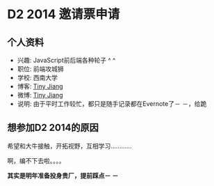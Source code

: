 # D2 2014 邀请票申请

## 个人资料

- 兴趣: JavaScript前后端各种轮子 ^ ^
- 职位: 前端攻城狮
- 学校: 西南大学
- 博客: [Tiny Jiang](http://www.tinyjiang.com)
- 微博: [Tiny Jiang](http://weibo.com/u/1880505334)
- 说明: 由于平时工作较忙，都只是随手记录都在Evernote了－ －，给跪

## 想参加D2 2014的原因

希望和大牛接触，开拓视野，互相学习…………

啊，编不下去啦。。。。

**其实是明年准备投身贵厂，提前踩点－ －**